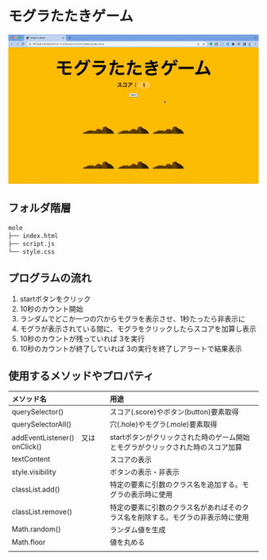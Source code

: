 # モグラたたきゲーム

![モグラたたきゲーム](mole.gif)

## フォルダ階層

```
mole
├── index.html
├── script.js
└── style.css
```

## プログラムの流れ

1. startボタンをクリック
2. 10秒のカウント開始
3. ランダムでどこか一つの穴からモグラを表示させ、1秒たったら非表示に
4. モグラが表示されている間に、モグラをクリックしたらスコアを加算し表示
5. 10秒のカウントが残っていれば 3を実行
6. 10秒のカウントが終了していれば 3の実行を終了しアラートで結果表示

## 使用するメソッドやプロパティ

|メソッド名|用途|
|:--|:--|
|querySelector()|スコア(.score)やボタン(button)要素取得|
|querySelectorAll()|穴(.hole)やモグラ(.mole)要素取得|
|addEventListener()　又は onClick()|startボタンがクリックされた時のゲーム開始とモグラがクリックされた時のスコア加算|
|textContent|スコアの表示|
|style.visibility|ボタンの表示・非表示|
|classList.add()|特定の要素に引数のクラス名を追加する。モグラの表示時に使用|
|classList.remove()|特定の要素に引数のクラス名があればそのクラス名を削除する。モグラの非表示時に使用|
|Math.random()|ランダム値を生成|
|Math.floor|値を丸める|
|||
